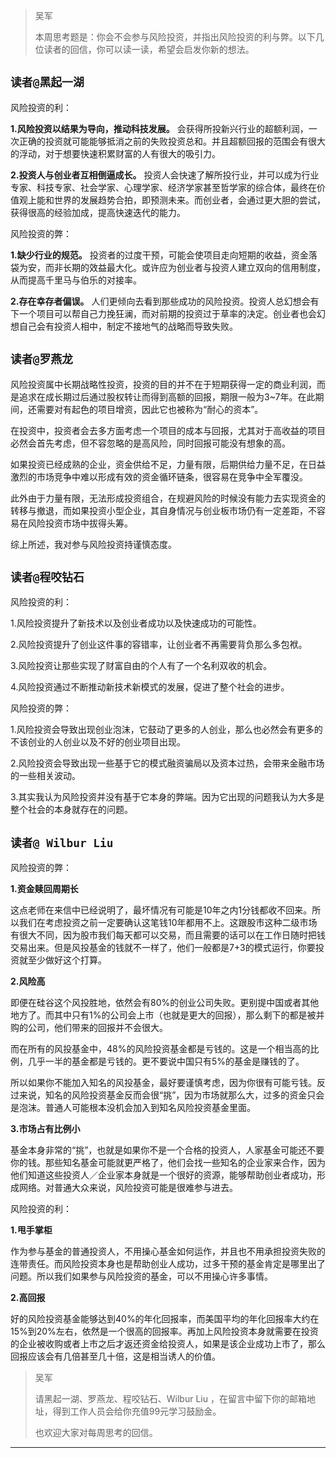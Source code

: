 > 吴军
> 
> 本周思考题是：你会不会参与风险投资，并指出风险投资的利与弊。以下几位读者的回信，你可以读一读，希望会启发你新的想法。

## `读者@黑起一湖`

风险投资的利：

 **1.风险投资以结果为导向，推动科技发展。** 会获得所投新兴行业的超额利润，一次正确的投资就可能能够抵消之前的失败投资总和。并且超额回报的范围会有很大的浮动，对于想要快速积累财富的人有很大的吸引力。

 **2.投资人与创业者互相倒逼成长。** 投资人会快速了解所投行业，并可以成为行业专家、科技专家、社会学家、心理学家、经济学家甚至哲学家的综合体，最终在价值观上能和世界的发展趋势合拍，即预测未来。而创业者，会通过更大胆的尝试，获得很高的经验加成，提高快速迭代的能力。

风险投资的弊：

 **1.缺少行业的规范。** 投资者的过度干预，可能会使项目走向短期的收益，资金落袋为安，而非长期的效益最大化。或许应为创业者与投资人建立双向的信用制度，从而提高千里马与伯乐的对接率。

 **2.存在幸存者偏误。** 人们更倾向去看到那些成功的风险投资。投资人总幻想会有下一个项目可以帮自己力挽狂澜，而对前期的投资过于草率的决定。创业者也会幻想自己会有投资人相中，制定不接地气的战略而导致失败。

## `读者@罗燕龙`

风险投资属中长期战略性投资，投资的目的并不在于短期获得一定的商业利润，而是追求在成长期过后通过股权转让而得到高额的回报，期限一般为3~7年。在此期间，还需要对有起色的项目增资，因此它也被称为“耐心的资本”。

在投资中，投资者会去多方面考虑一个项目的成本与回报，尤其对于高收益的项目必然会首先考虑，但不容忽略的是高风险，同时回报可能没有想象的高。

如果投资已经成熟的企业，资金供给不足，力量有限，后期供给力量不足，在日益激烈的市场竞争中难以形成有效的资金循环链条，很容易在竞争中全军覆没。

此外由于力量有限，无法形成投资组合，在规避风险的时候没有能力去实现资金的转移与撤退，而如果投资小型企业，其自身情况与创业板市场仍有一定差距，不容易在风险投资市场中拔得头筹。

综上所述，我对参与风险投资持谨慎态度。

## `读者@程咬钻石`

风险投资的利：

1.风险投资提升了新技术以及创业者成功以及快速成功的可能性。

2.风险投资提升了创业这件事的容错率，让创业者不再需要背负那么多包袱。

3.风险投资让那些实现了财富自由的个人有了一个名利双收的机会。

4.风险投资通过不断推动新技术新模式的发展，促进了整个社会的进步。

风险投资的弊：

1.风险投资会导致出现创业泡沫，它鼓动了更多的人创业，那么也必然会有更多的不该创业的人创业以及不好的创业项目出现。

2.风险投资会导致出现一些基于它的模式融资骗局以及资本过热，会带来金融市场的一些相关波动。

3.其实我认为风险投资并没有基于它本身的弊端。因为它出现的问题我认为大多是整个社会的本身就存在的问题。

## `读者@ Wilbur Liu `

风险投资的弊：

 **1.资金赎回周期长** 

这点老师在来信中已经说明了，最坏情况有可能是10年之内1分钱都收不回来。所以我们在考虑投资之前一定要确认这笔钱10年都用不上。这跟股市这种二级市场有很大不同，因为股市我们每天都可以交易，而且需要的话可以在工作日随时把钱交易出来。但是风投基金的钱就不一样了，他们一般都是7+3的模式运行，你要投资就至少做好这个打算。

 **2.风险高**

即便在硅谷这个风投胜地，依然会有80%的创业公司失败。更别提中国或者其他地方了。而其中只有1%的公司会上市（也就是更大的回报），那么剩下的都是被并购的公司，他们带来的回报并不会很大。

而在所有的风投基金中，48%的风险投资基金都是亏钱的。这是一个相当高的比例，几乎一半的基金都是亏钱的。更不要说中国只有5%的基金是赚钱的了。

所以如果你不能加入知名的风投基金，最好要谨慎考虑，因为你很有可能亏钱。反过来说，知名的风险投资基金反而会很“挑”，因为市场就那么大，过多的资金只会是泡沫。普通人可能根本没机会加入到知名风险投资基金里面。

 **3.市场占有比例小**

基金本身非常的“挑”，也就是如果你不是一个合格的投资人，人家基金可能还不要你的钱。那些知名基金可能就更严格了，他们会找一些知名的企业家来合作，因为他们知道这些投资人／企业家本身就是一个很好的资源，能够帮助创业者成功，形成网络。对普通大众来说，风险投资可能是很难参与进去。

风险投资的利：

 **1.甩手掌柜**

作为参与基金的普通投资人，不用操心基金如何运作，并且也不用承担投资失败的连带责任。而风险投资本身也是帮助创业人成功，过多干预的基金肯定是哪里出了问题。所以我们如果参与风险投资的基金，可以不用操心许多事情。

 **2.高回报**

好的风险投资基金能够达到40%的年化回报率，而美国平均的年化回报率大约在15%到20%左右，依然是一个很高的回报率。再加上风险投资本身就需要在投资的企业被收购或者上市之后才返还资金给投资人，如果是该企业成功上市了，那么回报应该会有几倍甚至几十倍，这是相当诱人的价值。

> 吴军
> 
> 请黑起一湖、罗燕龙、程咬钻石、Wilbur Liu ，在留言中留下你的邮箱地址，得到工作人员会给你充值99元学习鼓励金。
> 
> 也欢迎大家对每周思考的回信。

---

